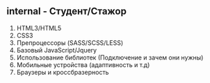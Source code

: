 ## internal - Студент/Стажор
1. HTML3/HTML5
2. CSS3
3. Препроцессоры (SASS/SCSS/LESS)
4. Базовый JavaScript/Jquery
5. Использование библиотек (Подключение и зачем они нужны)
6. Мобильные устройства (адаптивность и т.д)
7. Браузеры и кроссбразерность
